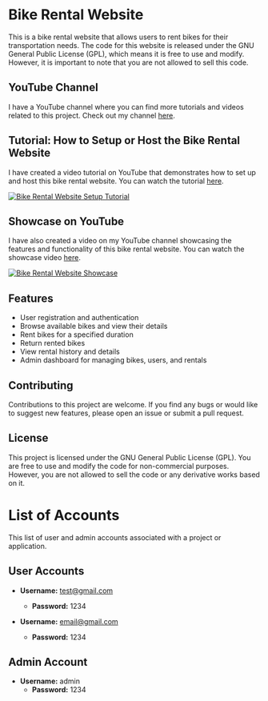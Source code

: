 # Bike Rental Website

This is a bike rental website that allows users to rent bikes for their transportation needs. The code for this website is released under the GNU General Public License (GPL), which means it is free to use and modify. However, it is important to note that you are not allowed to sell this code.

## YouTube Channel

I have a YouTube channel where you can find more tutorials and videos related to this project. Check out my channel [here](https://www.youtube.com/@GeekForeverChannel).

## Tutorial: How to Setup or Host the Bike Rental Website

I have created a video tutorial on YouTube that demonstrates how to set up and host this bike rental website. You can watch the tutorial [here](https://youtu.be/qnrXURmQSlI).

[![Bike Rental Website Setup Tutorial](https://i.ytimg.com/vi/qnrXURmQSlI/maxresdefault.jpg)](https://youtu.be/qnrXURmQSlI)

## Showcase on YouTube

I have also created a video on my YouTube channel showcasing the features and functionality of this bike rental website. You can watch the showcase video [here](https://youtu.be/CMTObiR45LI).

[![Bike Rental Website Showcase](https://i.ytimg.com/vi/CMTObiR45LI/maxresdefault.jpg)](https://youtu.be/CMTObiR45LI)

## Features

- User registration and authentication
- Browse available bikes and view their details
- Rent bikes for a specified duration
- Return rented bikes
- View rental history and details
- Admin dashboard for managing bikes, users, and rentals

## Contributing
Contributions to this project are welcome. If you find any bugs or would like to suggest new features, please open an issue or submit a pull request.

## License
This project is licensed under the GNU General Public License (GPL). You are free to use and modify the code for non-commercial purposes. However, you are not allowed to sell the code or any derivative works based on it.

# List of Accounts

This list of user and admin accounts associated with a project or application.

## User Accounts

- **Username:** test@gmail.com
  - **Password:** 1234

- **Username:** email@gmail.com
  - **Password:** 1234

## Admin Account

- **Username:** admin
  - **Password:** 1234
